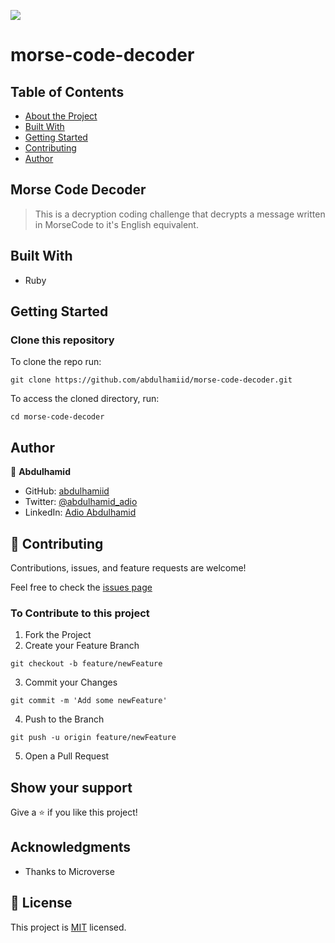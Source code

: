![](https://img.shields.io/badge/Microverse-blueviolet)

# morse-code-decoder
## Table of Contents

* [About the Project](#morse-code-decoder)
* [Built With](#built-with)
* [Getting Started](#getting-started)
* [Contributing](#🤝-contributing)
* [Author](#author)

## Morse Code Decoder
> This is a decryption coding challenge that decrypts a message written in MorseCode to it's English equivalent.

## Built With

- Ruby

## Getting Started

### Clone this repository

To clone the repo run:
```
git clone https://github.com/abdulhamiid/morse-code-decoder.git
```
To access the cloned directory, run:
```
cd morse-code-decoder
```

## Author

👤 **Abdulhamid**

- GitHub: [abdulhamiid](https://github.com/abdulhamiid)
- Twitter: [@abdulhamid_adio](https://twitter.com/abdulhamid_adio)
- LinkedIn: [Adio Abdulhamid](https://linkedin.com/abdulhamid_adio)

## 🤝 Contributing

Contributions, issues, and feature requests are welcome!

Feel free to check the [issues page](../../issues)

### To Contribute to this project
1. Fork the Project
2. Create your Feature Branch
```
git checkout -b feature/newFeature
```
3. Commit your Changes 
```
git commit -m 'Add some newFeature'
```
4. Push to the Branch 
```
git push -u origin feature/newFeature
```
5. Open a Pull Request

## Show your support

Give a ⭐️ if you like this project!

## Acknowledgments

- Thanks to Microverse

## 📝 License

This project is [MIT](./MIT.md) licensed.
